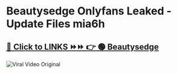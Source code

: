
 # Beautysedge Onlyfans Leaked - Update Files mia6h

## <h2><a href="https://clipsfans.com/Beautysedge&ref=git">🔗 Click to LINKS ⏩⏩ 👉 🟢 Beautysedge </a></h2>

<a href="https://clipsfans.com/Beautysedge&ref=git" rel="nofollow" data-target="animated-image.originalLink"><img src="https://i.ibb.co.com/xMMVF88/686577567.gif" alt="Viral Video Original" style="max-width: 100%; display: inline-block;" data-target="animated-image.originalImage"></a>

